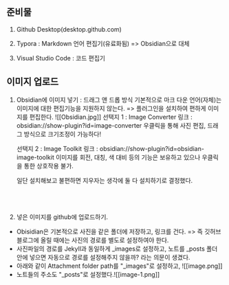 
## 준비물
1. Github Desktop(desktop.github.com)
 
2. Typora : Markdown 언어 편집기(유료화됨) => Obsidian으로 대체

3. Visual Studio Code : 코드 편집기


## 이미지 업로드
1. Obsidian에 이미지 넣기 : 드래그 앤 드롭 방식
    기본적으로 마크 다운 언어(자체)는 이미지에 대한 편집기능을 지원하지 않는다. 
    => 플러그인을 설치하여 편하게 이미지를 편집한다.
   ![[Obsidian.jpg]]
   선택지 1 : Image Converter
	링크 : obsidian://show-plugin?id=image-converter
	우클릭을 통해 사진 편집, 드래그 방식으로 크기조정이 가능하다!
       
   선택지 2 : Image Toolkit
	링크 : obsidian://show-plugin?id=obsidian-image-toolkit
    이미지를 회전, 대칭, 색 대비 등의 기능은 보유하고 있으나 우클릭을 통한 상호작용 불가.

   일단 설치해보고 불편하면 지우자는 생각에 둘 다 설치하기로 결정했다.
<br><br><br><br>


2. 넣은 이미지를 github에 업로드하기.
  * Obisidian은 기본적으로 사진을 같은 폴더에 저장하고, 링크를 건다.
    => 즉 깃허브 블로그에 올릴 때에는 사진의 경로를 별도로 설정하여야 한다.
  * 사진파일의 경로를 Jekyll과 동일하게 \_images로 설정하고, 노트를 \_posts 폴더 안에 넣으면 자동으로 경로를 설정해주지 않을까? 라는 의문이 생겼다.
  * 아래와 같이 Attachment folder path를 "\_images"로 설정하고,
	  ![[image.png]]
 *  노트들의 주소도 "\_posts"로 설정했다.![[image-1.png]]
